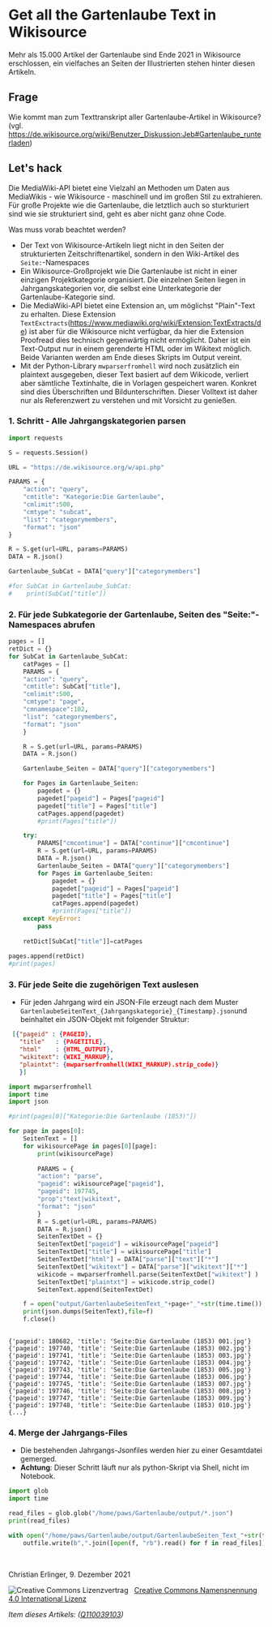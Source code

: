 # Get all the Gartenlaube Text in Wikisource

Mehr als 15.000 Artikel der Gartenlaube sind Ende 2021 in Wikisource erschlossen, ein vielfaches an Seiten der Illustrierten stehen hinter diesen Artikeln. 

## Frage 

Wie kommt man zum Texttranskript aller Gartenlaube-Artikel in Wikisource? (vgl. https://de.wikisource.org/wiki/Benutzer_Diskussion:Jeb#Gartenlaube_runterladen)

## Let's hack

Die MediaWiki-API bietet eine Vielzahl an Methoden um Daten aus MediaWikis - wie Wikisource - maschinell und im großen Stil zu extrahieren. Für große Projekte wie die Gartenlaube, die letztlich auch so sturkturiert sind wie sie strukturiert sind, geht es aber nicht ganz ohne Code. 

Was muss vorab beachtet werden?

* Der Text von Wikisource-Artikeln liegt nicht in den Seiten der strukturierten Zeitschriftenartikel, sondern in den Wiki-Artikel des `Seite:`-Namespaces
* Ein Wikisource-Großprojekt wie Die Gartenlaube ist nicht in einer einzigen Projektkategorie organisiert. Die einzelnen Seiten liegen in Jahrgangskategorien vor, die selbst eine Unterkategorie der Gartenlaube-Kategorie sind.
* Die MediaWiki-API bietet eine Extension an, um möglichst "Plain"-Text zu erhalten. Diese Extension `TextExctracts`(https://www.mediawiki.org/wiki/Extension:TextExtracts/de) ist aber für die Wikisource nicht verfügbar, da hier die Extension Proofread dies technisch gegenwärtig nicht ermöglicht. Daher ist ein Text-Output nur in einem gerenderte HTML oder im Wikitext möglich. Beide Varianten werden am Ende dieses Skripts im Output vereint.
* Mit der Python-Library `mwparserfromhell` wird noch zusätzlich ein plaintext ausgegeben, dieser Text basiert auf dem Wikicode, verliert aber sämtliche Textinhalte, die in Vorlagen gespeichert waren. Konkret sind dies Überschriften und Bildunterschriften. Dieser Volltext ist daher nur als Referenzwert zu verstehen und mit Vorsicht zu genießen.

### 1. Schritt - Alle Jahrgangskategorien parsen


```python
import requests

S = requests.Session()

URL = "https://de.wikisource.org/w/api.php"

PARAMS = {
    "action": "query",
    "cmtitle": "Kategorie:Die Gartenlaube",
    "cmlimit":500,
    "cmtype": "subcat",
    "list": "categorymembers",
    "format": "json"
}

R = S.get(url=URL, params=PARAMS)
DATA = R.json()

Gartenlaube_SubCat = DATA["query"]["categorymembers"]

#for SubCat in Gartenlaube_SubCat:
#    print(SubCat["title"])
```

### 2. Für jede Subkategorie der Gartenlaube, Seiten des "Seite:"-Namespaces abrufen


```python
pages = []
retDict = {}
for SubCat in Gartenlaube_SubCat:
    catPages = []
    PARAMS = {
    "action": "query",
    "cmtitle": SubCat["title"],
    "cmlimit":500,
    "cmtype": "page",
    "cmnamespace":102,
    "list": "categorymembers",
    "format": "json"
    }

    R = S.get(url=URL, params=PARAMS)
    DATA = R.json()

    Gartenlaube_Seiten = DATA["query"]["categorymembers"]

    for Pages in Gartenlaube_Seiten:
        pagedet = {}
        pagedet["pageid"] = Pages["pageid"]
        pagedet["title"] = Pages["title"]
        catPages.append(pagedet)
        #print(Pages["title"])

    try:
        PARAMS["cmcontinue"] = DATA["continue"]["cmcontinue"]
        R = S.get(url=URL, params=PARAMS)
        DATA = R.json()
        Gartenlaube_Seiten = DATA["query"]["categorymembers"]
        for Pages in Gartenlaube_Seiten:
            pagedet = {}
            pagedet["pageid"] = Pages["pageid"]
            pagedet["title"] = Pages["title"]
            catPages.append(pagedet)
            #print(Pages["title"])
    except KeyError:
        pass
    
    retDict[SubCat["title"]]=catPages
    
pages.append(retDict)
#print(pages)
```

### 3. Für jede Seite die zugehörigen Text auslesen

* Für jeden Jahrgang wird ein JSON-File erzeugt nach dem Muster `GartenlaubeSeitenText_{Jahrgangskategorie}_{Timestamp}.json`und beinhaltet ein JSON-Objekt mit folgender Struktur:
```json
 [{"pageid" : {PAGEID},
   "title"   : {PAGETITLE},
   "html"    : {HTML_OUTPUT},
   "wikitext": {WIKI_MARKUP},
   "plaintxt": {mwparserfromhell(WIKI_MARKUP).strip_code)}
   }]
 ```


```python
import mwparserfromhell
import time
import json

#print(pages[0]["Kategorie:Die Gartenlaube (1853)"])

for page in pages[0]:
    SeitenText = []
    for wikisourcePage in pages[0][page]:
        print(wikisourcePage)
    
        PARAMS = {
        "action": "parse",
        "pageid": wikisourcePage["pageid"],
        "pageid": 197745,
        "prop":"text|wikitext",
        "format": "json"
        }
        R = S.get(url=URL, params=PARAMS)
        DATA = R.json()
        SeitenTextDet = {}
        SeitenTextDet["pageid"] = wikisourcePage["pageid"]
        SeitenTextDet["title"] = wikisourcePage["title"]
        SeitenTextDet["html"] = DATA["parse"]["text"]["*"]
        SeitenTextDet["wikitext"] = DATA["parse"]["wikitext"]["*"]
        wikicode = mwparserfromhell.parse(SeitenTextDet["wikitext"] )
        SeitenTextDet["plaintxt"] = wikicode.strip_code()
        SeitenText.append(SeitenTextDet)

    f = open("output/GartenlaubeSeitenText_"+page+"_"+str(time.time())[0:10]+".json", "w")
    print(json.dumps(SeitenText),file=f)
    f.close()      
        
```

    {'pageid': 180682, 'title': 'Seite:Die Gartenlaube (1853) 001.jpg'}
    {'pageid': 197740, 'title': 'Seite:Die Gartenlaube (1853) 002.jpg'}
    {'pageid': 197741, 'title': 'Seite:Die Gartenlaube (1853) 003.jpg'}
    {'pageid': 197742, 'title': 'Seite:Die Gartenlaube (1853) 004.jpg'}
    {'pageid': 197743, 'title': 'Seite:Die Gartenlaube (1853) 005.jpg'}
    {'pageid': 197744, 'title': 'Seite:Die Gartenlaube (1853) 006.jpg'}
    {'pageid': 197745, 'title': 'Seite:Die Gartenlaube (1853) 007.jpg'}
    {'pageid': 197746, 'title': 'Seite:Die Gartenlaube (1853) 008.jpg'}
    {'pageid': 197747, 'title': 'Seite:Die Gartenlaube (1853) 009.jpg'}
    {'pageid': 197748, 'title': 'Seite:Die Gartenlaube (1853) 010.jpg'}
    {...}


### 4. Merge der Jahrgangs-Files

* Die bestehenden Jahrgangs-Jsonfiles werden hier zu einer Gesamtdatei gemerged. 
* **Achtung**: Dieser Schritt läuft nur als python-Skript via Shell, nicht im Notebook.


```python
import glob
import time

read_files = glob.glob("/home/paws/Gartenlaube/output/*.json")
print(read_files)

with open("/home/paws/Gartenlaube/output/GartenlaubeSeiten_Text_"+str(time.time())[0:10]+".json", "wb") as outfile:
    outfile.write(b",".join([open(f, "rb").read() for f in read_files]))

```

<p>&nbsp;</p>
<p>Christian Erlinger, 9. Dezember 2021</p>
<img alt="Creative Commons Lizenzvertrag" style="border-width:0" src="https://i.creativecommons.org/l/by/4.0/80x15.png" />&nbsp;&nbsp;&nbsp;<a rel="license" href="http://creativecommons.org/licenses/by/4.0/">Creative Commons Namensnennung 4.0 International Lizenz</a> <a rel="license" href="http://creativecommons.org/licenses/by/4.0/"><script src="https://hypothes.is/embed.js" async></script></a>

*Item dieses Artikels: ([Q110039103](https://www.wikidata.org/wiki/Q110039103))*
